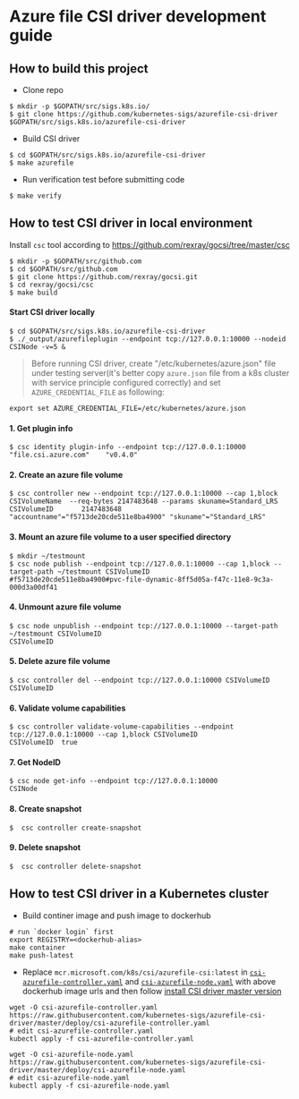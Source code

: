 # Azure file CSI driver development guide

## How to build this project
 - Clone repo
```
$ mkdir -p $GOPATH/src/sigs.k8s.io/
$ git clone https://github.com/kubernetes-sigs/azurefile-csi-driver $GOPATH/src/sigs.k8s.io/azurefile-csi-driver
```

 - Build CSI driver
```
$ cd $GOPATH/src/sigs.k8s.io/azurefile-csi-driver
$ make azurefile
```

 - Run verification test before submitting code
```
$ make verify
```

## How to test CSI driver in local environment

Install `csc` tool according to https://github.com/rexray/gocsi/tree/master/csc
```
$ mkdir -p $GOPATH/src/github.com
$ cd $GOPATH/src/github.com
$ git clone https://github.com/rexray/gocsi.git
$ cd rexray/gocsi/csc
$ make build
```

#### Start CSI driver locally
```
$ cd $GOPATH/src/sigs.k8s.io/azurefile-csi-driver
$ ./_output/azurefileplugin --endpoint tcp://127.0.0.1:10000 --nodeid CSINode -v=5 &
```
> Before running CSI driver, create "/etc/kubernetes/azure.json" file under testing server(it's better copy `azure.json` file from a k8s cluster with service principle configured correctly) and set `AZURE_CREDENTIAL_FILE` as following:
```
export set AZURE_CREDENTIAL_FILE=/etc/kubernetes/azure.json
```

#### 1. Get plugin info
```
$ csc identity plugin-info --endpoint tcp://127.0.0.1:10000
"file.csi.azure.com"    "v0.4.0"
```

#### 2. Create an azure file volume
```
$ csc controller new --endpoint tcp://127.0.0.1:10000 --cap 1,block CSIVolumeName  --req-bytes 2147483648 --params skuname=Standard_LRS
CSIVolumeID       2147483648      "accountname"="f5713de20cde511e8ba4900" "skuname"="Standard_LRS"
```

#### 3. Mount an azure file volume to a user specified directory
```
$ mkdir ~/testmount
$ csc node publish --endpoint tcp://127.0.0.1:10000 --cap 1,block --target-path ~/testmount CSIVolumeID
#f5713de20cde511e8ba4900#pvc-file-dynamic-8ff5d05a-f47c-11e8-9c3a-000d3a00df41
```

#### 4. Unmount azure file volume
```
$ csc node unpublish --endpoint tcp://127.0.0.1:10000 --target-path ~/testmount CSIVolumeID
CSIVolumeID
```

#### 5. Delete azure file volume
```
$ csc controller del --endpoint tcp://127.0.0.1:10000 CSIVolumeID
CSIVolumeID
```

#### 6. Validate volume capabilities
```
$ csc controller validate-volume-capabilities --endpoint tcp://127.0.0.1:10000 --cap 1,block CSIVolumeID
CSIVolumeID  true
```

#### 7. Get NodeID
```
$ csc node get-info --endpoint tcp://127.0.0.1:10000
CSINode
```

#### 8. Create snapshot
```
$  csc controller create-snapshot
```

#### 9. Delete snapshot
```
$  csc controller delete-snapshot
```


## How to test CSI driver in a Kubernetes cluster

 - Build continer image and push image to dockerhub
```
# run `docker login` first
export REGISTRY=<dockerhub-alias>
make container
make push-latest
```

 - Replace `mcr.microsoft.com/k8s/csi/azurefile-csi:latest` in [`csi-azurefile-controller.yaml`](https://github.com/kubernetes-sigs/azurefile-csi-driver/blob/master/deploy/csi-azurefile-controller.yaml) and [`csi-azurefile-node.yaml`](https://github.com/kubernetes-sigs/azurefile-csi-driver/blob/master/deploy/csi-azurefile-node.yaml) with above dockerhub image urls and then follow [install CSI driver master version](https://github.com/kubernetes-sigs/azurefile-csi-driver/blob/master/docs/install-csi-driver-master.md)
 ```
wget -O csi-azurefile-controller.yaml https://raw.githubusercontent.com/kubernetes-sigs/azurefile-csi-driver/master/deploy/csi-azurefile-controller.yaml
# edit csi-azurefile-controller.yaml
kubectl apply -f csi-azurefile-controller.yaml

wget -O csi-azurefile-node.yaml https://raw.githubusercontent.com/kubernetes-sigs/azurefile-csi-driver/master/deploy/csi-azurefile-node.yaml
# edit csi-azurefile-node.yaml
kubectl apply -f csi-azurefile-node.yaml
 ```

